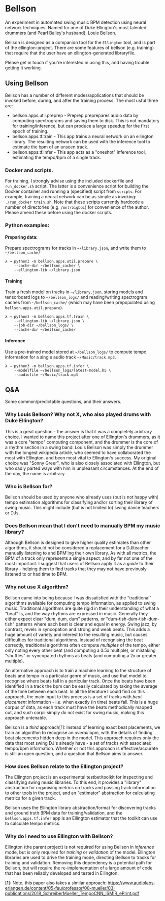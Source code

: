 # Bellson 
An experiment in automated swing music BPM detection using neural network techniques. Named for one of Duke Ellington's most talented drummers (and Pearl Bailey's husband), Louie Bellson.

Bellson is designed as a companion tool for the `Ellington` tool, and is part of the ellington-project. There are some features of bellson (e.g. training) that require that the user have an ellington-generated libraryfile. 

Please get in touch if you're interested in using this, and having trouble getting it working. 

## Using Bellson 

Bellson has a number of different modes/applications that should be invoked before, during, and after the training process. The most usful three are: 

- bellson.apps.util.preprep - Preprep preprepares audio data by computing spectrograms and saving them to disk. This is not mandatory for training/inference, but can produce a large speedup for the first epoch of training. 
- bellson.apps.tf.train - This app trains a neural network on an ellington library. The resulting network can be used with the inference tool to estimate the bpm of an unseen track.
- bellson.apps.tf.infer - This app acts as a "oneshot" inference tool, estimating the tempo/bpm of a single track. 

### Docker and scripts. 

For training, I strongly advise using the included dockerfile and `run_docker.sh` script. The latter is a convenience script for building the Docker container and running a (specified) script from `scripts`. For example, training a neural network can be as simple as invoking: `./run_docker train.sh`. Note that these scripts currently hardcode a number of directories (e.g. `/mnt/bigboi`) for convenience of the author. Please amend these before using the docker scripts. 

### Python examples: 

#### Preparing data: 

Prepare spectrograms for tracks in `~/library.json`, and write them to `~/bellson_cache/`

    λ → python3 -m bellson.apps.util.prepare \
        --cache-dir ~/bellson_cache/ \
        --ellington-lib ~/library.json

#### Training

Train a fresh model on tracks in `~/library.json`, storing models and tensorboard logs to `~/bellson_logs/` and reading/writing spectrogram caches from `~/bellson_cache/` (which may have been prepopulated using `bellson.apps.util.prepare`). 

    λ → python3 -m bellson.apps.tf.train \
        --ellington-lib ~/library.json \
        --job-dir ~/bellson_logs/ \
        --cache-dir ~/bellson_cache/ 

#### Inference 

Use a pre-trained model stored at `~/bellson_logs/` to compute tempo information for a single audio track `~/Music/track.mp3`.

    λ → python3 -m bellson.apps.tf.infer \ 
        --modelfile ~/bellson_logs/latest-model.h5 \
        --audiofile ~/Music/track.mp3 

## Q&A 

Some common/predictable questions, and their answers. 

### Why Louis Bellson? Why not X, who also played drums with Duke Ellington?

This is a great question - the answer is that it was a completely arbitrary choice. I wanted to name this project after one of Ellington's drummers, as it was a core "tempo" computing component, and the drummer is the core of a rhythm section in a swing band. Louis Bellson was simply the drummer with the longest wikipedia article, who seemed to have collaborated the most with Ellington, and been most vital to Ellington's success. My original choice was "Sonny Greer", who is also closely associated with Ellington, but who sadly parted ways with him in unpleasant circumstances. At the end of the day, the name is arbitrary. 

### Who is Bellson for? 

Bellson should be used by anyone who already uses (but is not happy with) tempo estimation algorithms for classifying and/or sorting their library of swing music. This might include (but is not limited to) swing dance teachers or DJs. 

### Does Bellson mean that I don't need to manually BPM my music library? 

Although Bellson is designed to give higher quality estimates than other algorithms, it should not be considered a replacement for a DJ/teacher manually listening to and BPM'ing their own library. As with all metrics, the BPM of a track only represents a single aspect, and by far not one of the most important. I suggest that users of Bellson apply it as a *guide* to their library - helping them to find tracks that they may not have previously listened to or had time to BPM. 

### Why not use X algorithm? 

Bellson came into being because I was dissatisfied with the "traditional" algorithms available for computing tempo information, as applied to swing music. Traditional algorithms are quite rigid in their understanding of what a "beat" is, and the way rhythms are expressed in music. Generally they either expect clear "dum, dum, dum" patterns, or "dum-tish-dum-tish-dum-tish" patterns where each beat is clear and equal in energy. Swing jazz, by contrast, revels in syncopation and strong and weak beats. This adds a huge amount of variety and interest to the resulting music, but causes difficulties for traditional algorithms. Instead of recognising the beat correctly, traditional algorithms often compute *multiples* of the tempo, either only noting every other beat (and computing a 0.5x multiple), or mistaking "shuffles" or syncopated rhythms as beats (and computing a 2x or greater multiple).

An alternative approach is to train a machine learning to the structure of beats and tempo in a particular genre of music, and use that model to recognise where beats fall in a particular track. Once the beats have been identified in a track the bpm can be easily calculated by taking the average of the time between each beat. In all the literature I could find on this approach, the main input to this process is a set of tracks with *beat placement* information - i.e. when exactly (in time) beats fall. This is a huge corpus of data, as each track must have the beats methodically mapped out, and such corpii simply do not exist for swing music, making this approach untenable. 

Bellson is a *third* approach[1]: Instead of learning exact beat placements, we train an algorithm to recognise an *overall* bpm, with the details of finding beat placements hidden deep in the model. This approach requires only the data that most swing DJ's already have - a set of tracks with associated tempo/bpm information. Whether or not this approach is effective/accurate is still an open question, and a question that Bellson aims to answer. 

### How does Bellson relate to the Ellington project? 

The Ellington project is an experimental testbet/toolkit for inspecting and classifying swing music libraries. To this end, it provides a "library" abstraction for organising metrics on tracks and passing track information to other tools in the project, and an "estimator" abstraction for calculating metrics for a given track. 

Bellson uses the Ellington library abstraction/format for discovering tracks and ground truth BPM data for training/validation, and the `bellson.apps.tf.infer` app is an Ellington estimator that the toolkit can use to calculate tempo metrics. 

### Why do I need to use Ellington with Bellson? 

Ellington (the parent project) is not required for using Bellson in *inference* mode, but is only required for *training* or *validation* of the model. Ellington libraries are used to drive the training mode, directing Bellson to tracks for training and validation. Removing this dependency is a potential path for Bellson, but will require the re-implementation of a large amount of code that has been reliably developed and tested in Ellington. 

[1]: Note, this paper also takes a similar approach: https://www.audiolabs-erlangen.de/content/05-fau/professor/00-mueller/03-publications/2018_SchreiberMueller_TempoCNN_ISMIR_ePrint.pdf